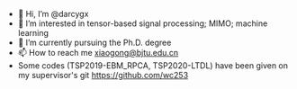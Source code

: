 - 👋 Hi, I’m @darcygx
- 👀 I’m interested in tensor-based signal processing; MIMO; machine learning
- 🌱 I’m currently pursuing the Ph.D. degree
- 📫 How to reach me xiaogong@bjtu.edu.cn
- Some codes (TSP2019-EBM_RPCA, TSP2020-LTDL) have been given on my supervisor's git https://github.com/wc253

<!---
darcygx/darcygx is a ✨ special ✨ repository because its `README.md` (this file) appears on your GitHub profile.
You can click the Preview link to take a look at your changes.
--->
